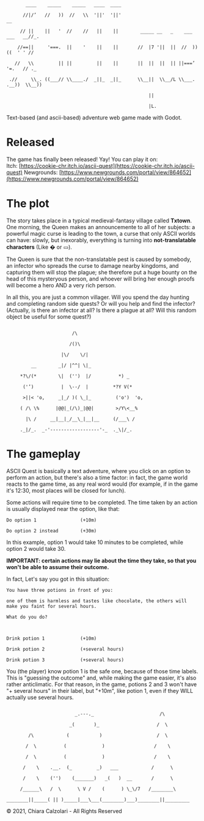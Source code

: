 <pre><code>
       ____    _____    _____   ____  ____                                           <br/>
      //|/’   //   ))  //   \\  '||'  '||'                                      __   <br/>
     // ||    ||   '  //    //   ||    ||        _____ __   _    ___   ___   __//_.  <br/>
    //==||     '===.  ||    '    ||    ||       //  |7 '||  ||  //  ))((  ' ' //     <br/>
   //   \\         || ||         ||    ||       ||  ||  ||  || ||===’  '=.   // ._   <br/>
 .//     \\_. ((___// \\____./  _||_  _||_      \\__||  \\__/L \\___. .__))  \\__))  <br/>
                                                    ||<br/>
                                                    |L.                      </code></pre> 
Text-based (and ascii-based) adventure web game made with Godot.

# Released
The game has finally been released! Yay! You can play it on:  
Itch: [https://cookie-chr.itch.io/ascii-quest](https://cookie-chr.itch.io/ascii-quest)
Newgrounds: [https://www.newgrounds.com/portal/view/864652](https://www.newgrounds.com/portal/view/864652)

# The plot
The story takes place in a typical medieval-fantasy village called **Txtown**. One morning, the Queen makes an announcemente to all of her subjects: a powerful magic curse is leading to the town, a curse that only ASCII worlds can have: slowly, but inexorably, everything is turning into **not-translatable characters** (Like � or ▭).

The Queen is sure that the non-translatable pest is caused by somebody, an infector who spreads the curse to damage nearby kingdoms, and capturing them will stop the plague; she therefore put a huge bounty on the head of this mysteryous person, and whoever will bring her enough proofs will become a hero AND a very rich person.

In all this, you are just a common villager. Will you spend the day hunting and completing random side quests? Or will you help and find the infector? (Actually, is there an infector at all? Is there a plague at all? Will this random object be useful for some quest?)

<pre><code>
                        /\      <br>
                       /()\     <br>
                    |\/    \/|  <br>
         __        _|/ |^^| \|_ <br>
     *?\/(*        \|  ('')  |/          *) _     <br>
      ('’)          |  \--/  |         *?Y V(*    <br>
      >||< 'o,     _|_/ )( \_|_         ('o')  'o,<br>
     ( /\ \%      |@@|_(/\)_|@@|        >/Y\<__%  <br>
       |\ /     __|__|_/__\_|__|__     (/___\ /   <br>
     ._|/_.  _-'------------------'-_  ._\|/_.    </code></pre> 

# The gameplay
ASCII Quest is basically a text adventure, where you click on an option to perform an action, but there's also a time factor: in fact, the game world reacts to the game time, as any real word would (for example, if in the game it's 12:30, most places will be closed for lunch). 

Some actions will require time to be completed. The time taken by an action is usually displayed near the option, like that:

<pre><code>Do option 1                (+10m)<br>
Do option 2 instead        (+30m)</code></pre> 

In this example, option 1 would take 10 minutes to be completed, while option 2 would take 30.
 
**IMPORTANT: certain actions may lie about the time they take, so that you won't be able to assume their outcome.**

In fact, Let's say you got in this situation:
<pre><code>You have three potions in front of you:<br>
one of them is harmless and tastes like chocolate, the others will make you faint for several hours.<br>
What do you do?<br><br>

Drink potion 1             (+10m)<br>
Drink potion 2             (+several hours)<br>
Drink potion 3             (+several hours)</code></pre> 
You (the player) know potion 1 is the safe one, because of those time labels. This is "guessing the outcome" and, while making the game easier, it's also rather anticlimatic. For that reason, in the game, potions 2 and 3 won't have "+ several hours" in their label, but "+10m", like potion 1, even if they WILL actually use several hours.

<pre><code>
                         _.---._                        /\     <br>
                       _(       )_                     /  \    <br>
        /\            (           )                    /  \    <br>
       /  \          (             )                  /    \   <br>
       /  \          (             )                  /    \   <br>
      /    \    .__.  (_         _)   ___            /      \  <br>
      /    \    ('')    (_______)   _(   )  __       /      \  <br>
     /______\   /  \      \ V /    (      ) \_\/7   /________\ <br>
________||_____( || )_____|___\___(________)___)________||_________</code></pre> 

©️ 2021, Chiara Calzolari - All Rights Reserved
